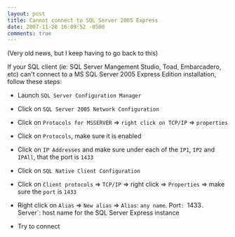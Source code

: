 ```yaml
---
layout: post
title: Cannot connect to SQL Server 2005 Express
date: 2007-11-28 16:09:52 -0500
comments: true
---
```


(Very old news, but I keep having to go back to this)

If your SQL client (ie: SQL Server Mangement Studio, Toad, Embarcadero, etc) can't connect to a MS SQL Server 2005 Express Edition installation, follow these steps:

* Launch `SQL Server Configuration Manager`

* Click on `SQL Server 2005 Network Configuration`

* Click on `Protocols for MSSERVER` => `right click on TCP/IP` => `properties`

* Click on `Protocols`, make sure it is enabled

* Click on `IP Addresses` and make sure under each of the `IP1`, `IP2` and `IPAll`, that the port is `1433`

* Click on `SQL Native Client Configuration`

* Click on `Client protocols` => `TCP/IP` => right click => `Properties` => make sure the `port` is `1433`

* Right click on `Alias` => `New alias` => `Alias`: `any name`. Port`: `1433`. `Server`: host name for the SQL Server Express instance

* Try to connect
